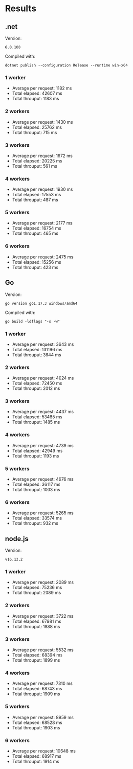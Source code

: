 # Results

## .net

Version:

```none
6.0.100
```

Compiled with:

```none
dotnet publish --configuration Release --runtime win-x64
```

### 1 worker

* Average per request: 1182 ms
* Total elapsed: 42607 ms
* Total throuput: 1183 ms

### 2 workers

* Average per request: 1430 ms
* Total elapsed: 25762 ms
* Total throuput: 715 ms

### 3 workers

* Average per request: 1672 ms
* Total elapsed: 20225 ms
* Total throuput: 561 ms

### 4 workers

* Average per request: 1930 ms
* Total elapsed: 17553 ms
* Total throuput: 487 ms

### 5 workers

* Average per request: 2177 ms
* Total elapsed: 16754 ms
* Total throuput: 465 ms

### 6 workers

* Average per request: 2475 ms
* Total elapsed: 15256 ms
* Total throuput: 423 ms

## Go

Version:

```none
go version go1.17.3 windows/amd64
```

Compiled with:

```none
go build -ldflags "-s -w"
```

### 1 worker

* Average per request: 3643 ms
* Total elapsed: 131196 ms
* Total throuput: 3644 ms

### 2 workers

* Average per request: 4024 ms
* Total elapsed: 72450 ms
* Total throuput: 2012 ms

### 3 workers

* Average per request: 4437 ms
* Total elapsed: 53485 ms
* Total throuput: 1485 ms

### 4 workers

* Average per request: 4739 ms
* Total elapsed: 42949 ms
* Total throuput: 1193 ms

### 5 workers

* Average per request: 4976 ms
* Total elapsed: 36117 ms
* Total throuput: 1003 ms

### 6 workers

* Average per request: 5265 ms
* Total elapsed: 33574 ms
* Total throuput: 932 ms

## node.js

Version:

```none
v16.13.2
```

### 1 worker

* Average per request: 2089 ms
* Total elapsed: 75236 ms
* Total throuput: 2089 ms

### 2 workers

* Average per request: 3722 ms
* Total elapsed: 67981 ms
* Total throuput: 1888 ms

### 3 workers

* Average per request: 5532 ms
* Total elapsed: 68394 ms
* Total throuput: 1899 ms

### 4 workers

* Average per request: 7310 ms
* Total elapsed: 68743 ms
* Total throuput: 1909 ms

### 5 workers

* Average per request: 8959 ms
* Total elapsed: 68528 ms
* Total throuput: 1903 ms

### 6 workers

* Average per request: 10648 ms
* Total elapsed: 68917 ms
* Total throuput: 1914 ms
